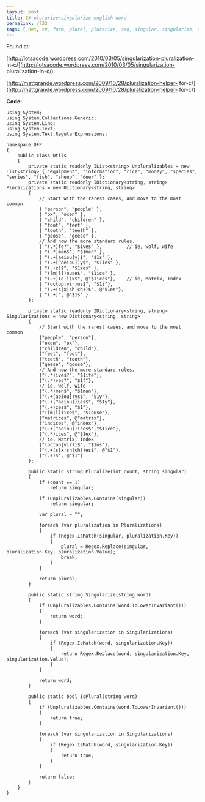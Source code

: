 ```yaml
---
layout: post
title: C# plurarize/singularize english word
permalink: /733
tags: [.net, c#, form, plural, plurarize, seo, singular, singularize, text, word]
---
```


Found at:


[http://lotsacode.wordpress.com/2010/03/05/singularization-pluralization-
in-c/](http://lotsacode.wordpress.com/2010/03/05/singularization-
pluralization-in-c/)


[http://mattgrande.wordpress.com/2009/10/28/pluralization-helper-
for-c/](http://mattgrande.wordpress.com/2009/10/28/pluralization-helper-
for-c/)


**Code:**


    using System;
    using System.Collections.Generic;
    using System.Linq;
    using System.Text;
    using System.Text.RegularExpressions;

    namespace DFP
    {
        public class Utils
        {
            private static readonly IList<string> Unpluralizables = new List<string> { "equipment", "information", "rice", "money", "species", "series", "fish", "sheep", "deer" };
            private static readonly IDictionary<string, string> Pluralizations = new Dictionary<string, string>
            {
                // Start with the rarest cases, and move to the most common
                { "person", "people" },
                { "ox", "oxen" },
                { "child", "children" },
                { "foot", "feet" },
                { "tooth", "teeth" },
                { "goose", "geese" },
                // And now the more standard rules.
                { "(.*)fe?", "$1ves" },         // ie, wolf, wife
                { "(.*)man$", "$1men" },
                { "(.+[aeiou]y)$", "$1s" },
                { "(.+[^aeiou])y$", "$1ies" },
                { "(.+z)$", "$1zes" },
                { "([m|l])ouse$", "$1ice" },
                { "(.+)(e|i)x$", @"$1ices"},    // ie, Matrix, Index
                { "(octop|vir)us$", "$1i"},
                { "(.+(s|x|sh|ch))$", @"$1es"},
                { "(.+)", @"$1s" }
            };

            private static readonly IDictionary<string, string> Singularizations = new Dictionary<string, string>
            {
                // Start with the rarest cases, and move to the most common
                {"people", "person"},
                {"oxen", "ox"},
                {"children", "child"},
                {"feet", "foot"},
                {"teeth", "tooth"},
                {"geese", "goose"},
                // And now the more standard rules.
                {"(.*)ives?", "$1ife"},
                {"(.*)ves?", "$1f"},
                // ie, wolf, wife
                {"(.*)men$", "$1man"},
                {"(.+[aeiou])ys$", "$1y"},
                {"(.+[^aeiou])ies$", "$1y"},
                {"(.+)zes$", "$1"},
                {"([m|l])ice$", "$1ouse"},
                {"matrices", @"matrix"},
                {"indices", @"index"},
                {"(.+[^aeiou])ices$","$1ice"},
                {"(.*)ices", @"$1ex"},
                // ie, Matrix, Index
                {"(octop|vir)i$", "$1us"},
                {"(.+(s|x|sh|ch))es$", @"$1"},
                {"(.+)s", @"$1"}
            };

            public static string Pluralize(int count, string singular)
            {
                if (count == 1)
                    return singular;

                if (Unpluralizables.Contains(singular))
                    return singular;

                var plural = "";

                foreach (var pluralization in Pluralizations)
                {
                    if (Regex.IsMatch(singular, pluralization.Key))
                    {
                        plural = Regex.Replace(singular, pluralization.Key, pluralization.Value);
                        break;
                    }
                }

                return plural;
            }

            public static string Singularize(string word)
            {
                if (Unpluralizables.Contains(word.ToLowerInvariant()))
                {
                    return word;
                }

                foreach (var singularization in Singularizations)
                {
                    if (Regex.IsMatch(word, singularization.Key))
                    {
                        return Regex.Replace(word, singularization.Key, singularization.Value);
                    }
                }

                return word;
            }

            public static bool IsPlural(string word)
            {
                if (Unpluralizables.Contains(word.ToLowerInvariant()))
                {
                    return true;
                }

                foreach (var singularization in Singularizations)
                {
                    if (Regex.IsMatch(word, singularization.Key))
                    {
                        return true;
                    }
                }

                return false;
            }
        }
    }


